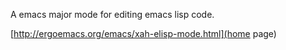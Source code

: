 A emacs major mode for editing emacs lisp code.

[http://ergoemacs.org/emacs/xah-elisp-mode.html](home page)
